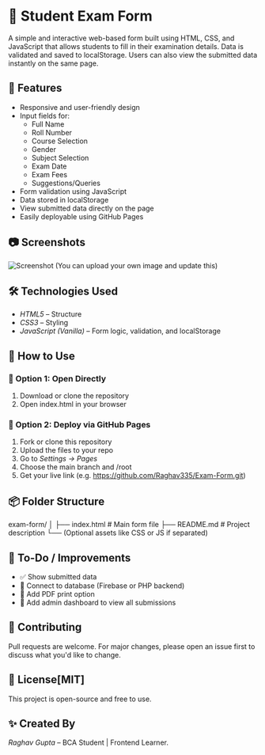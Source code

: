 
# 📝 Student Exam Form
A simple and interactive web-based form built using HTML, CSS, and JavaScript that allows students to fill in their examination details. Data is validated and saved to localStorage. Users can also view the submitted data instantly on the same page.

## 🚀 Features

- Responsive and user-friendly design
- Input fields for:
  - Full Name
  - Roll Number
  - Course Selection
  - Gender
  - Subject Selection
  - Exam Date
  - Exam Fees
  - Suggestions/Queries
- Form validation using JavaScript
- Data stored in localStorage
- View submitted data directly on the page
- Easily deployable using GitHub Pages

## 📷 Screenshots

![Screenshot](screenshot.png) (You can upload your own image and update this)

## 🛠 Technologies Used

- *HTML5* – Structure
- *CSS3* – Styling
- *JavaScript (Vanilla)* – Form logic, validation, and localStorage

## 📂 How to Use

### 🔹 Option 1: Open Directly
1. Download or clone the repository
2. Open index.html in your browser

### 🔹 Option 2: Deploy via GitHub Pages
1. Fork or clone this repository
2. Upload the files to your repo
3. Go to *Settings → Pages*
4. Choose the main branch and /root
5. Get your live link (e.g. https://github.com/Raghav335/Exam-Form.git)

## 📦 Folder Structure
exam-form/ │ ├── index.html        # Main form file ├── README.md         # Project description └── (Optional assets like CSS or JS if separated)

## 📌 To-Do / Improvements

- ✅ Show submitted data
- 🔲 Connect to database (Firebase or PHP backend)
- 🔲 Add PDF print option
- 🔲 Add admin dashboard to view all submissions

## 🤝 Contributing
Pull requests are welcome. For major changes, please open an issue first to discuss what you'd like to change.
## 📃 License[MIT]

This project is open-source and free to use.
## ✨ Created By
*Raghav Gupta* – BCA Student | Frontend Learner.
